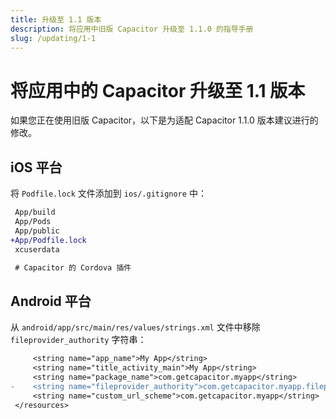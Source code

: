```yaml
---
title: 升级至 1.1 版本
description: 将应用中旧版 Capacitor 升级至 1.1.0 的指导手册
slug: /updating/1-1
---
```


# 将应用中的 Capacitor 升级至 1.1 版本

如果您正在使用旧版 Capacitor，以下是为适配 Capacitor 1.1.0 版本建议进行的修改。

## iOS 平台

将 `Podfile.lock` 文件添加到 `ios/.gitignore` 中：

```diff
 App/build
 App/Pods
 App/public
+App/Podfile.lock
 xcuserdata

 # Capacitor 的 Cordova 插件
```

## Android 平台

从 `android/app/src/main/res/values/strings.xml` 文件中移除 `fileprovider_authority` 字符串：

```diff
     <string name="app_name">My App</string>
     <string name="title_activity_main">My App</string>
     <string name="package_name">com.getcapacitor.myapp</string>
-    <string name="fileprovider_authority">com.getcapacitor.myapp.fileprovider</string>
     <string name="custom_url_scheme">com.getcapacitor.myapp</string>
 </resources>
```